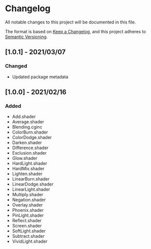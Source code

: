 # Changelog

All notable changes to this project will be documented in this file.

The format is based on [Keep a Changelog](https://keepachangelog.com/en/1.0.0/),
and this project adheres to [Semantic Versioning](https://semver.org/spec/v2.0.0.html).

## [1.0.1] - 2021/03/07

### Changed

- Updated package metadata

## [1.0.0] - 2021/02/16

### Added

- Add.shader
- Average.shader
- Blending.cginc
- ColorBurn.shader
- ColorDodge.shader
- Darken.shader
- Difference.shader
- Exclusion.shader
- Glow.shader
- HardLight.shader
- HardMix.shader
- Lighten.shader
- LinearBurn.shader
- LinearDodge.shader
- LinearLight.shader
- Multiply.shader
- Negation.shader
- Overlay.shader
- Phoenix.shader
- PinLight.shader
- Reflect.shader
- Screen.shader
- SoftLight.shader
- Subtract.shader
- VividLight.shader

